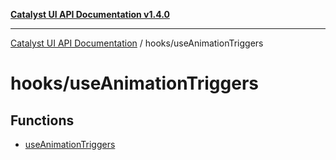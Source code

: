 [**Catalyst UI API Documentation v1.4.0**](../../README.md)

---

[Catalyst UI API Documentation](../../README.md) / hooks/useAnimationTriggers

# hooks/useAnimationTriggers

## Functions

- [useAnimationTriggers](functions/useAnimationTriggers.md)
